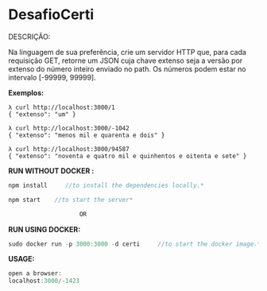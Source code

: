 # DesafioCerti

DESCRIÇÃO:


Na linguagem de sua preferência, crie um servidor HTTP que, para cada
requisição GET, retorne um JSON cuja chave extenso seja a versão por
extenso do número inteiro enviado no path. Os números podem estar no
intervalo [-99999, 99999].

**Exemplos:**
```
λ curl http://localhost:3000/1
{ "extenso": "um" }

λ curl http://localhost:3000/-1042
{ "extenso": "menos mil e quarenta e dois" }

λ curl http://localhost:3000/94587
{ "extenso": "noventa e quatro mil e quinhentos e oitenta e sete" }
```

**RUN WITHOUT DOCKER :**
```javascript
npm install     //to install the dependencies locally.*
```
```javascript
npm start    //to start the server*
```
```javascript
                    OR
```
**RUN USING DOCKER:**
```javascript
sudo docker run -p 3000:3000 -d certi     //to start the docker image.*
```
**USAGE:**
```javascript
open a browser:
localhost:3000/-1423
